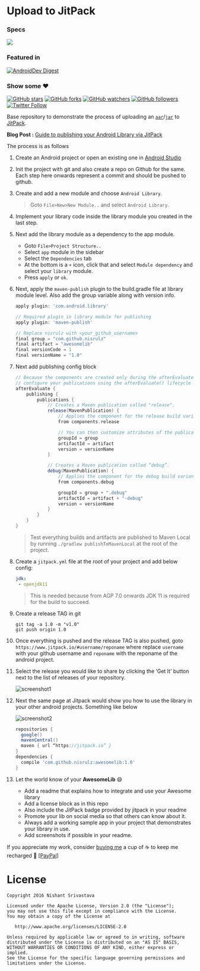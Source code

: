 # Upload to JitPack

### Specs
[![](https://jitpack.io/v/nisrulz/UploadToJitpack.svg)](https://jitpack.io/#nisrulz/UploadToJitpack)

### Featured in
[![AndroidDev Digest](https://img.shields.io/badge/AndroidDev%20Digest-%23101-blue.svg)](https://www.androiddevdigest.com/digest-101/)

### Show some :heart:
[![GitHub stars](https://img.shields.io/github/stars/nisrulz/UploadToJitpack.svg?style=social&label=Star)](https://github.com/nisrulz/UploadToJitpack) [![GitHub forks](https://img.shields.io/github/forks/nisrulz/UploadToJitpack.svg?style=social&label=Fork)](https://github.com/nisrulz/UploadToJitpack/fork) [![GitHub watchers](https://img.shields.io/github/watchers/nisrulz/UploadToJitpack.svg?style=social&label=Watch)](https://github.com/nisrulz/UploadToJitpack) [![GitHub followers](https://img.shields.io/github/followers/nisrulz.svg?style=social&label=Follow)](https://github.com/nisrulz/UploadToJitpack)  
[![Twitter Follow](https://img.shields.io/twitter/follow/nisrulz.svg?style=social)](https://twitter.com/nisrulz) 

Base repository to demonstrate the process of uploading an [`aar`](https://sites.google.com/a/android.com/tools/tech-docs/new-build-system/aar-format)/[`jar`](https://en.wikipedia.org/wiki/JAR_(file_format)) to [JitPack](https://jitpack.io/).

**Blog Post :** [Guide to publishing your Android Library via JitPack](http://crushingcode.co/publish-your-android-library-via-jitpack/) 

The process is as follows

1. Create an Android project or open an existing one in [Android Studio](https://en.wikipedia.org/wiki/Android_Studio) 

2. Init the project with git and also create a repo on Github for the same. Each step here onwards represent a commit and should be pushed to github.

3. Create and add a new module and choose `Android Library`.
   > Goto `File>New>New Module..` and select `Android Library`.

4. Implement your library code inside the library module you created in the last step.

5. Next add the library module as a dependency to the app module.
    + Goto `File>Project Structure..`
    + Select `app` module in the sidebar
    + Select the `Dependencies` tab
    + At the bottom is a `+` icon, click that and select `Module dependency` and select your `library` module.
    + Press `apply` or `ok`.

6. Next, apply the `maven-publish` plugin to the build.gradle file at library module level. Also add the group variable along with version info.

    ```gradle
    apply plugin: 'com.android.library'
    
    // Required plugin in library module for publishing
    apply plugin: 'maven-publish'
    
    // Replace nisrulz with <your_github_username>
    final group = "com.github.nisrulz"
    final artifact = "awesomelib"
    final versionCode = 1
    final versionName = "1.0"
    ```

7. Next add publishing config block

    ```gradle
    // Because the components are created only during the afterEvaluate phase, you must
    // configure your publications using the afterEvaluate() lifecycle method.
    afterEvaluate {
        publishing {
            publications {
                // Creates a Maven publication called "release".
                release(MavenPublication) {
                    // Applies the component for the release build variant.
                    from components.release

                    // You can then customize attributes of the publication as shown below.
                    groupId = group
                    artifactId = artifact
                    version = versionName
                }

                // Creates a Maven publication called “debug”.
                debug(MavenPublication) {
                    // Applies the component for the debug build variant.
                    from components.debug

                    groupId = group + ".debug"
                    artifactId = artifact + "-debug"
                    version = versionName
                }
            }
        }
    }
    ```
   > Test everything builds and artifacts are published to Maven Local by running `./gradlew publishToMavenLocal` at the root of the project.
   
8. Create a `jitpack.yml` file at the root of your project and add below config:
    
   ```yml
   jdk:
    - openjdk11
   ```
   > This is needed because from AGP 7.0 onwards JDK 11 is required for the build to succeed. 

8. Create a release TAG in git

    ```shell
    git tag -a 1.0 -m "v1.0"
    git push origin 1.0
    ```

9. Once everything is pushed and the release TAG is also pushed, goto `https://www.jitpack.io/#username/reponame` where replace `username` with your github username and `reponame` with the reponame of the android project.

10. Select the release you would like to share by clicking the ‘Get It’ button next to the list of releases of your repository.

    ![screenshot1](https://github.com/nisrulz/UploadToJitpack/raw/master/img/sc1.jpeg)

11. Next the same page at Jitpack would show you how to use the library in your other android projects. Something like below

    ![screenshot2](https://github.com/nisrulz/UploadToJitpack/raw/master/img/sc2.jpeg)

    ```gradle
    repositories {
      google()
      mavenCentral()
      maven { url “https://jitpack.io” }
    }
    dependencies {
      compile 'com.github.nisrulz:awesomelib:1.0'
    }
    ```

12. Let the world know of your **AwesomeLib** :smile:
    + Add a readme that explains how to integrate and use your Awesome library
    + Add a license block as in this repo
    + Also include the JitPack badge provided by jitpack in your readme
    + Promote your lib on social media so that others can know about it.
    + Always add a working sample app in your project that demonstrates your library in use.
    + Add screenshots if possible in your readme.

If you appreciate my work, consider [buying me](https://www.paypal.me/nisrulz/5usd) a cup of :coffee: to keep me recharged :metal: [[PayPal](https://www.paypal.me/nisrulz/5usd)]

License
=======

    Copyright 2016 Nishant Srivastava

    Licensed under the Apache License, Version 2.0 (the "License");
    you may not use this file except in compliance with the License.
    You may obtain a copy of the License at

       http://www.apache.org/licenses/LICENSE-2.0

    Unless required by applicable law or agreed to in writing, software
    distributed under the License is distributed on an "AS IS" BASIS,
    WITHOUT WARRANTIES OR CONDITIONS OF ANY KIND, either express or implied.
    See the License for the specific language governing permissions and
    limitations under the License.

